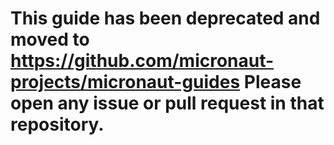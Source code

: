# This guide has been deprecated and moved to https://github.com/micronaut-projects/micronaut-guides Please open any issue or pull request in that repository.
